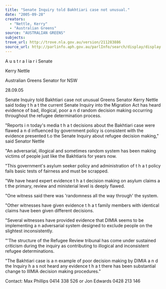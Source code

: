 ```yaml
---
title: "Senate Inquiry told Bakhtiari case not unusual."
date: "2005-09-28"
creators:
  - "Nettle, Kerry"
  - "Australian Greens"
source: "AUSTRALIAN GREENS"
subjects:
trove_url: http://trove.nla.gov.au/version/211283886
source_url: http://parlinfo.aph.gov.au/parlInfo/search/display/display.w3p;query=Id%3A%22media/pressrel/AYFH6%22
---
```


  A u s t r a  I ia r i  Senate 

  Kerry Nettle 

  Australian Greens Senator for NSW 

  28.09.05 

  Senate Inquiry told Bakhtiari case not unusual  Greens Senator Kerry Nettle said today t h a t  the current Senate Inquiry into the  Migration Act has heard evidence of bad, illogical, poor a n d  random decision  making occurring throughout the refugee determination process. 

  "Reports i n  today's media t h a t  decisions about the Bakhtiari case were flawed  a n d  influenced by government policy is consistent with the evidence presented t.o  the Senate Inquiry about refugee decision making," said Senator Nettle 

  "An adversarial, illogical and sometimes random system has been making  victims of people just like the Bakhtiaris for years now. 

  "This government's asylum seeker policy and administration of t h a t  policy fails  basic tests of fairness and must be scrapped. 

  "We have heard expert evidence t h a t  decision making on asylum claims a t  the  primary, review and ministerial level is deeply flawed. 

  "One witness said there was 'randomness all the way through' the system. 

  "Other witnesses have given evidence t h a t  family members with identical claims  have been given different decisions. 

  "Several witnesses have provided evidence that DIMIA seems to be implementing  a n  adversarial system designed to exclude people on the slightest inconsistently. 

  "'The structure of the Refugee Review tribunal has come under sustained  criticism during the inquiry as contributing to illogical and inconsistent refugee  determinations. 

  "The Bakhtiari case is a n  example of poor decision making by DIMIA a n d  the  Inquiry h a s  not heard any evidence t h a t  there has been substantial change to  IIIMIA decision making procedures." 

  Contact: Max Phillips 0414 338 526  or Jon Edwards 0428 213 146 


